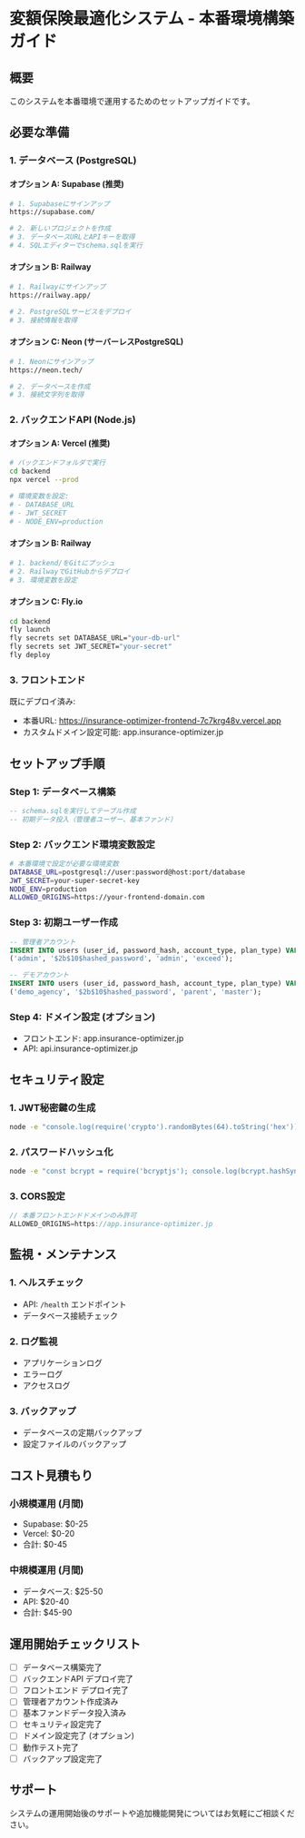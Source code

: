 # 変額保険最適化システム - 本番環境構築ガイド

## 概要
このシステムを本番環境で運用するためのセットアップガイドです。

## 必要な準備

### 1. データベース (PostgreSQL)

#### オプション A: Supabase (推奨)
```bash
# 1. Supabaseにサインアップ
https://supabase.com/

# 2. 新しいプロジェクトを作成
# 3. データベースURLとAPIキーを取得
# 4. SQLエディターでschema.sqlを実行
```

#### オプション B: Railway
```bash
# 1. Railwayにサインアップ
https://railway.app/

# 2. PostgreSQLサービスをデプロイ
# 3. 接続情報を取得
```

#### オプション C: Neon (サーバーレスPostgreSQL)
```bash
# 1. Neonにサインアップ
https://neon.tech/

# 2. データベースを作成
# 3. 接続文字列を取得
```

### 2. バックエンドAPI (Node.js)

#### オプション A: Vercel (推奨)
```bash
# バックエンドフォルダで実行
cd backend
npx vercel --prod

# 環境変数を設定:
# - DATABASE_URL
# - JWT_SECRET
# - NODE_ENV=production
```

#### オプション B: Railway
```bash
# 1. backend/をGitにプッシュ
# 2. RailwayでGitHubからデプロイ
# 3. 環境変数を設定
```

#### オプション C: Fly.io
```bash
cd backend
fly launch
fly secrets set DATABASE_URL="your-db-url"
fly secrets set JWT_SECRET="your-secret"
fly deploy
```

### 3. フロントエンド

既にデプロイ済み:
- 本番URL: https://insurance-optimizer-frontend-7c7krg48v.vercel.app
- カスタムドメイン設定可能: app.insurance-optimizer.jp

## セットアップ手順

### Step 1: データベース構築
```sql
-- schema.sqlを実行してテーブル作成
-- 初期データ投入（管理者ユーザー、基本ファンド）
```

### Step 2: バックエンド環境変数設定
```bash
# 本番環境で設定が必要な環境変数
DATABASE_URL=postgresql://user:password@host:port/database
JWT_SECRET=your-super-secret-key
NODE_ENV=production
ALLOWED_ORIGINS=https://your-frontend-domain.com
```

### Step 3: 初期ユーザー作成
```sql
-- 管理者アカウント
INSERT INTO users (user_id, password_hash, account_type, plan_type) VALUES
('admin', '$2b$10$hashed_password', 'admin', 'exceed');

-- デモアカウント
INSERT INTO users (user_id, password_hash, account_type, plan_type) VALUES
('demo_agency', '$2b$10$hashed_password', 'parent', 'master');
```

### Step 4: ドメイン設定 (オプション)
- フロントエンド: app.insurance-optimizer.jp
- API: api.insurance-optimizer.jp

## セキュリティ設定

### 1. JWT秘密鍵の生成
```bash
node -e "console.log(require('crypto').randomBytes(64).toString('hex'))"
```

### 2. パスワードハッシュ化
```bash
node -e "const bcrypt = require('bcryptjs'); console.log(bcrypt.hashSync('password123', 10))"
```

### 3. CORS設定
```javascript
// 本番フロントエンドドメインのみ許可
ALLOWED_ORIGINS=https://app.insurance-optimizer.jp
```

## 監視・メンテナンス

### 1. ヘルスチェック
- API: `/health` エンドポイント
- データベース接続チェック

### 2. ログ監視
- アプリケーションログ
- エラーログ
- アクセスログ

### 3. バックアップ
- データベースの定期バックアップ
- 設定ファイルのバックアップ

## コスト見積もり

### 小規模運用 (月間)
- Supabase: $0-25
- Vercel: $0-20
- 合計: $0-45

### 中規模運用 (月間)
- データベース: $25-50
- API: $20-40
- 合計: $45-90

## 運用開始チェックリスト

- [ ] データベース構築完了
- [ ] バックエンドAPI デプロイ完了
- [ ] フロントエンド デプロイ完了
- [ ] 管理者アカウント作成済み
- [ ] 基本ファンドデータ投入済み
- [ ] セキュリティ設定完了
- [ ] ドメイン設定完了 (オプション)
- [ ] 動作テスト完了
- [ ] バックアップ設定完了

## サポート
システムの運用開始後のサポートや追加機能開発についてはお気軽にご相談ください。